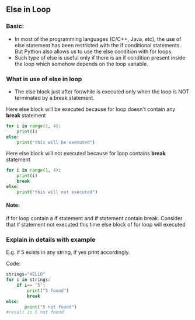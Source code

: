 ## Else in Loop

### Basic:
- In most of the programming languages (C/C++, Java, etc), the use of else statement has been restricted with the if conditional statements. 
But Python also allows us to use the else condition with for loops.
- Such type of else is useful only if there is an if condition present inside the loop which somehow depends on the loop variable.

### What is use of else in loop
- The else block just after for/while is executed only when the loop is NOT terminated by a break statement.

Here else block will be executed because for loop doesn't contain any **break**  statement
```python
for i in range(1, 4):
    print(i)
else:
    print("this will be executed")
```

Here else block will not executed because for loop contains **break** statement
```python
for i in range(1, 4):
    print(i)
    break
else:
    print("this will not executed")
```

#### Note:
if for loop contain a if statement and if statement contain break. 
Consider that if statement not executed this time else block of for loop will executed


### Explain in details with example
E.g. if 5 exists in any string, if yes print accordingly.

Code:
```python
strings="HELLO"
for i in strings:
    if i== '5':
        print("5 found")
        break
else:
       print("5 not found")
#result is 5 not found
```
